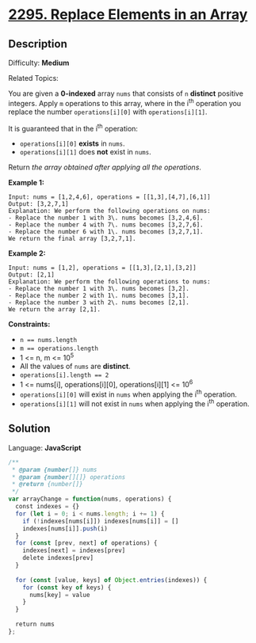 # [2295\. Replace Elements in an Array](https://leetcode.com/problems/replace-elements-in-an-array/)

## Description

Difficulty: **Medium**  

Related Topics:


You are given a **0-indexed** array `nums` that consists of `n` **distinct** positive integers. Apply `m` operations to this array, where in the i<sup>th</sup> operation you replace the number `operations[i][0]` with `operations[i][1]`.

It is guaranteed that in the i<sup>th</sup> operation:

*   `operations[i][0]` **exists** in `nums`.
*   `operations[i][1]` does **not** exist in `nums`.

Return _the array obtained after applying all the operations_.

**Example 1:**

```
Input: nums = [1,2,4,6], operations = [[1,3],[4,7],[6,1]]
Output: [3,2,7,1]
Explanation: We perform the following operations on nums:
- Replace the number 1 with 3\. nums becomes [3,2,4,6].
- Replace the number 4 with 7\. nums becomes [3,2,7,6].
- Replace the number 6 with 1\. nums becomes [3,2,7,1].
We return the final array [3,2,7,1].
```

**Example 2:**

```
Input: nums = [1,2], operations = [[1,3],[2,1],[3,2]]
Output: [2,1]
Explanation: We perform the following operations to nums:
- Replace the number 1 with 3\. nums becomes [3,2].
- Replace the number 2 with 1\. nums becomes [3,1].
- Replace the number 3 with 2\. nums becomes [2,1].
We return the array [2,1].
```

**Constraints:**

*   `n == nums.length`
*   `m == operations.length`
*   1 <= n, m <= 10<sup>5</sup>
*   All the values of `nums` are **distinct**.
*   `operations[i].length == 2`
*   1 <= nums[i], operations[i][0], operations[i][1] <= 10<sup>6</sup>
*   `operations[i][0]` will exist in `nums` when applying the i<sup>th</sup> operation.
*   `operations[i][1]` will not exist in `nums` when applying the i<sup>th</sup> operation.


## Solution

Language: **JavaScript**

```javascript
/**
 * @param {number[]} nums
 * @param {number[][]} operations
 * @return {number[]}
 */
var arrayChange = function(nums, operations) {
  const indexes = {}
  for (let i = 0; i < nums.length; i += 1) {
    if (!indexes[nums[i]]) indexes[nums[i]] = []
    indexes[nums[i]].push(i)
  }
  for (const [prev, next] of operations) {
    indexes[next] = indexes[prev]
    delete indexes[prev]
  }
  
  for (const [value, keys] of Object.entries(indexes)) {
    for (const key of keys) {
      nums[key] = value
    }
  }
  
  return nums
};
```